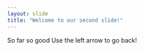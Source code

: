 ```yaml
---
layout: slide
title: "Welcome to our second slide!"
---
```

So far so good
Use the left arrow to go back!